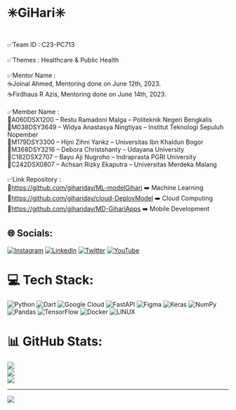 # ✳️GiHari✳️<br>
<br>✅Team ID : C23-PC713<br>
<br>✅Themes  : Healthcare & Public Health<br><br>✅Mentor Name  :<br>☕Joinal Ahmed, Mentoring done on June 12th, 2023.<br>☕Firdhaus R Azis, Mentoring done on June 14th, 2023.<br><br>✅Member Name :<br>🔮A060DSX1200 – Restu Ramadoni Malga – Politeknik Negeri Bengkalis<br>🔮M038DSY3649 – Widya Anastasya Ningtiyas – Institut Teknologi Sepuluh Nopember<br>🔮M179DSY3300 – Hijni Zihni Yankz – Universitas Ibn Khaldun Bogor <br>🔮M368DSY3216 – Debora Christshanty – Udayana University<br>🔮C182DSX2707 – Bayu Aji Nugroho – Indraprasta PGRI University<br>🔮C242DSX0807 – Achsan Rizky Ekaputra – Universitas Merdeka Malang <br><br>✅Link Repository :<br>🔗https://github.com/gihariday/ML-modelGihari  ➡️ Machine Learning<br>🔗https://github.com/gihariday/cloud-DeployModel ➡️ Cloud Computing<br>🔗https://github.com/gihariday/MD-GihariApps ➡️ Mobile Development<br>


## 🌐 Socials:
[![Instagram](https://img.shields.io/badge/Instagram-%23E4405F.svg?logo=Instagram&logoColor=white)](https://instagram.com/@gihariday) [![LinkedIn](https://img.shields.io/badge/LinkedIn-%230077B5.svg?logo=linkedin&logoColor=white)](https://linkedin.com/in/gihari) [![Twitter](https://img.shields.io/badge/Twitter-%231DA1F2.svg?logo=Twitter&logoColor=white)](https://twitter.com/gihari) [![YouTube](https://img.shields.io/badge/YouTube-%23FF0000.svg?logo=YouTube&logoColor=white)](https://youtube.com/@gihari) 

# 💻 Tech Stack:
![Python](https://img.shields.io/badge/python-3670A0?style=plastic&logo=python&logoColor=ffdd54) ![Dart](https://img.shields.io/badge/dart-%230175C2.svg?style=plastic&logo=dart&logoColor=white) ![Google Cloud](https://img.shields.io/badge/Google%20Cloud-%234285F4.svg?style=plastic&logo=google-cloud&logoColor=white) ![FastAPI](https://img.shields.io/badge/FastAPI-005571?style=plastic&logo=fastapi) 	![Figma](https://img.shields.io/badge/figma-%23F24E1E.svg?style=plastic&logo=figma&logoColor=white) ![Keras](https://img.shields.io/badge/Keras-%23D00000.svg?style=plastic&logo=Keras&logoColor=white) ![NumPy](https://img.shields.io/badge/numpy-%23013243.svg?style=plastic&logo=numpy&logoColor=white) ![Pandas](https://img.shields.io/badge/pandas-%23150458.svg?style=plastic&logo=pandas&logoColor=white) ![TensorFlow](https://img.shields.io/badge/TensorFlow-%23FF6F00.svg?style=plastic&logo=TensorFlow&logoColor=white) ![Docker](https://img.shields.io/badge/docker-%230db7ed.svg?style=plastic&logo=docker&logoColor=white) ![LINUX](https://img.shields.io/badge/Linux-FCC624?style=plastic&logo=linux&logoColor=black)
# 📊 GitHub Stats:
![](https://github-readme-stats.vercel.app/api?username=gihariday&theme=tokyonight&hide_border=false&include_all_commits=false&count_private=false)<br/>
![](https://github-readme-streak-stats.herokuapp.com/?user=gihariday&theme=tokyonight&hide_border=false)<br/>
![](https://github-readme-stats.vercel.app/api/top-langs/?username=gihariday&theme=tokyonight&hide_border=false&include_all_commits=false&count_private=false&layout=compact)

---
[![](https://visitcount.itsvg.in/api?id=gihariday&icon=2&color=0)](https://visitcount.itsvg.in)

<!-- Proudly created with GPRM ( https://gprm.itsvg.in ) -->
